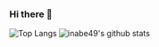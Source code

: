 ### Hi there 👋

<!--
**inabe49/inabe49** is a ✨ _special_ ✨ repository because its `README.md` (this file) appears on your GitHub profile.

Here are some ideas to get you started:

- 🔭 I’m currently working on ...
- 🌱 I’m currently learning ...
- 👯 I’m looking to collaborate on ...
- 🤔 I’m looking for help with ...
- 💬 Ask me about ...
- 📫 How to reach me: ...
- 😄 Pronouns: ...
- ⚡ Fun fact: ...
-->

![Top Langs](https://github-readme-stats.vercel.app/api/top-langs/?username=inabe49&hide=html)
![inabe49's github stats](https://github-readme-stats.vercel.app/api?username=inabe49&show_icons=true&count_private=false&line_height=40)
